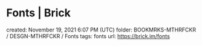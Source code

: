 # Fonts | Brick

created: November 19, 2021 6:07 PM (UTC)
folder: BOOKMRKS-MTHRFCKR / DESGN-MTHRFCKR / Fonts
tags: fonts
url: https://brick.im/fonts
